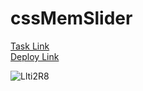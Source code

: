 # cssMemSlider #    
[Task Link](https://github.com/rolling-scopes-school/tasks/tree/master/tasks/css-meme-slider)    
[Deploy Link](https://weranika.github.io/cssMemSlider/cssMemSlider/src/index.html)    

![Llti2R8](https://i.imgur.com/s7xyU5r.png)    
